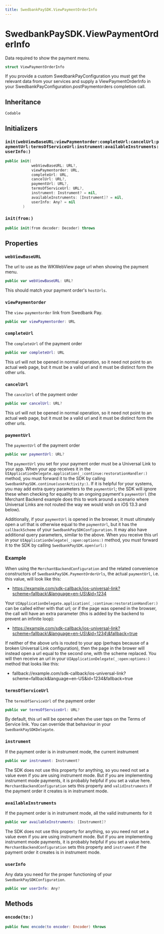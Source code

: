 ```yaml
---
title: SwedbankPaySDK.ViewPaymentOrderInfo
---
```

# SwedbankPaySDK.ViewPaymentOrderInfo

Data required to show the payment menu.

``` swift
struct ViewPaymentOrderInfo 
```

If you provide a custom SwedbankPayConfiguration
you must get the relevant data from your services
and supply a ViewPaymentOrderInfo
in your SwedbankPayConfiguration.postPaymentorders
completion call.

## Inheritance

`Codable`

## Initializers

### `init(webViewBaseURL:viewPaymentorder:completeUrl:cancelUrl:paymentUrl:termsOfServiceUrl:instrument:availableInstruments:userInfo:)`

``` swift
public init(
            webViewBaseURL: URL?,
            viewPaymentorder: URL,
            completeUrl: URL,
            cancelUrl: URL?,
            paymentUrl: URL?,
            termsOfServiceUrl: URL?,
            instrument: Instrument? = nil,
            availableInstruments: [Instrument]? = nil,
            userInfo: Any? = nil
        ) 
```

### `init(from:)`

``` swift
public init(from decoder: Decoder) throws 
```

## Properties

### `webViewBaseURL`

The url to use as the WKWebView page url
when showing the payment menu.

``` swift
public var webViewBaseURL: URL?
```

This should match your payment order's `hostUrls`.

### `viewPaymentorder`

The `view-paymentorder` link from Swedbank Pay.

``` swift
public var viewPaymentorder: URL
```

### `completeUrl`

The `completeUrl` of the payment order

``` swift
public var completeUrl: URL
```

This url will not be opened in normal operation,
so it need not point to an actual web page,
but it must be a valid url and it must be distinct
form the other urls.

### `cancelUrl`

The `cancelUrl` of the payment order

``` swift
public var cancelUrl: URL?
```

This url will not be opened in normal operation,
so it need not point to an actual web page,
but it must be a valid url and it must be distinct
form the other urls.

### `paymentUrl`

The `paymentUrl` of the payment order

``` swift
public var paymentUrl: URL?
```

The `paymentUrl` you set for your payment order must be a
Universal Link to your app. When your app receives it in the
`UIApplicationDelegate.application(_:continue:restorationHandler:)`
method, you must forward it to the SDK by calling
`SwedbankPaySDK.continue(userActivity:)`. If it is helpful for your
systems, you may add extra query parameters to the `paymentUrl`;
the SDK will ignore these when checking for equality to an ongoing
payment's `paymentUrl` (the Merchant Backend example does this
to work around a scenario where Universal Links are not routed
the way we would wish on iOS 13.3 and below).

Additionally, if your `paymentUrl` is opened in the browser, it must
ultimately open a url that is otherwise equal to the `paymentUrl`, but
it has the `callbackScheme` of your `SwedbankPaySDKConfiguration`.
It may also have additional query parameters, similar to the above.
When you receive this url in your
`UIApplicationDelegate(_:open:options:)` method, you must
forward it to the SDK by calling `SwedbankPaySDK.open(url:)`

### Example

When using the `MerchantBackendConfiguration` and the
related convenience constructors of `SwedbankPaySDK.PaymentOrderUrls`,
the actual `paymentUrl`, i.e. this value, will look like this:

  - https://example.com/sdk-callback/ios-universal-link?scheme=fallback\&language=en-US\&id=1234

Your `UIApplicationDelegate.application(_:continue:restorationHandler:)`
can be called either with that url; or if the page was opened in the browser, the
call will have an extra parameter (this is added by the backend to prevent an infinite loop):

  - https://example.com/sdk-callback/ios-universal-link?scheme=fallback\&language=en-US\&id=1234\&fallback=true

If neither of the above urls is routed to your app (perhaps because of a broken
Universal Link configuration), then the page in the brower will instead open
a url equal to the second one, with the scheme replaced. You will then receive
an url in your `UIApplicationDelegate(_:open:options:)` method
that looks like this:

  - fallback://example.com/sdk-callback/ios-universal-link?scheme=fallback\&language=en-US\&id=1234\&fallback=true

### `termsOfServiceUrl`

The `termsOfServiceUrl` of the payment order

``` swift
public var termsOfServiceUrl: URL?
```

By default, this url will be opened when the user
taps on the Terms of Service link.
You can override that behaviour in your
`SwedbankPaySDKDelegate`.

### `instrument`

If the payment order is in instrument mode, the current instrument

``` swift
public var instrument: Instrument?
```

The SDK does not use this property for anything, so you need not set
a value even if you are using instrument mode. But if you are implementing
instrument mode payments, it is probably helpful if you set
a value here. `MerchantBackendConfiguration` sets this property
and `validInstruments` if the payment order it creates is in instrument mode.

### `availableInstruments`

If the payment order is in instrument mode, all the valid instruments for it

``` swift
public var availableInstruments: [Instrument]?
```

The SDK does not use this property for anything, so you need not set
a value even if you are using instrument mode. But if you are implementing
instrument mode payments, it is probably helpful if you set
a value here. `MerchantBackendConfiguration` sets this property
and `instrument` if the payment order it creates is in instrument mode.

### `userInfo`

Any data you need for the proper functioning of your `SwedbankPaySDKConfiguration`.

``` swift
public var userInfo: Any?
```

## Methods

### `encode(to:)`

``` swift
public func encode(to encoder: Encoder) throws 
```
